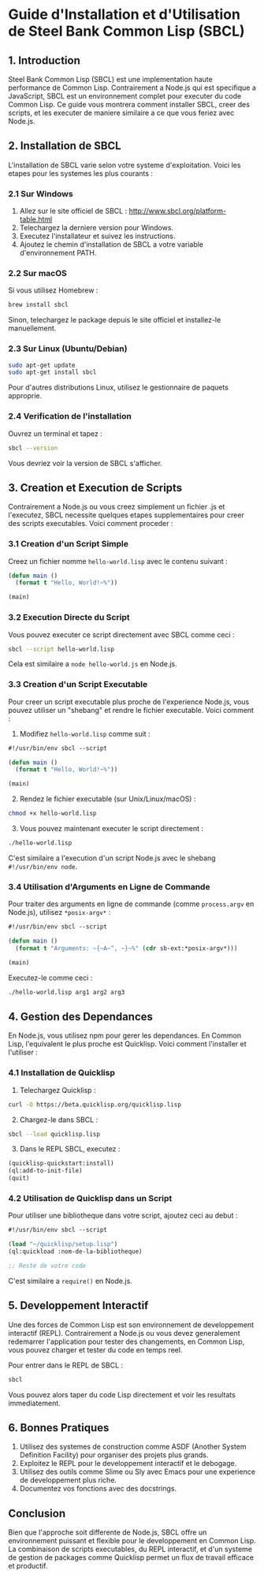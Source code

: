 # Guide d'Installation et d'Utilisation de Steel Bank Common Lisp (SBCL)

## 1. Introduction

Steel Bank Common Lisp (SBCL) est une implementation haute performance de Common Lisp. Contrairement a Node.js qui est specifique a JavaScript, SBCL est un environnement complet pour executer du code Common Lisp. Ce guide vous montrera comment installer SBCL, creer des scripts, et les executer de maniere similaire a ce que vous feriez avec Node.js.

## 2. Installation de SBCL

L'installation de SBCL varie selon votre systeme d'exploitation. Voici les etapes pour les systemes les plus courants :

### 2.1 Sur Windows

1. Allez sur le site officiel de SBCL : http://www.sbcl.org/platform-table.html
2. Telechargez la derniere version pour Windows.
3. Executez l'installateur et suivez les instructions.
4. Ajoutez le chemin d'installation de SBCL a votre variable d'environnement PATH.

### 2.2 Sur macOS

Si vous utilisez Homebrew :

```bash
brew install sbcl
```

Sinon, telechargez le package depuis le site officiel et installez-le manuellement.

### 2.3 Sur Linux (Ubuntu/Debian)

```bash
sudo apt-get update
sudo apt-get install sbcl
```

Pour d'autres distributions Linux, utilisez le gestionnaire de paquets approprie.

### 2.4 Verification de l'installation

Ouvrez un terminal et tapez :

```bash
sbcl --version
```

Vous devriez voir la version de SBCL s'afficher.

## 3. Creation et Execution de Scripts

Contrairement a Node.js ou vous creez simplement un fichier .js et l'executez, SBCL necessite quelques etapes supplementaires pour creer des scripts executables. Voici comment proceder :

### 3.1 Creation d'un Script Simple

Creez un fichier nomme `hello-world.lisp` avec le contenu suivant :

```lisp
(defun main ()
  (format t "Hello, World!~%"))

(main)
```

### 3.2 Execution Directe du Script

Vous pouvez executer ce script directement avec SBCL comme ceci :

```bash
sbcl --script hello-world.lisp
```

Cela est similaire a `node hello-world.js` en Node.js.

### 3.3 Creation d'un Script Executable

Pour creer un script executable plus proche de l'experience Node.js, vous pouvez utiliser un "shebang" et rendre le fichier executable. Voici comment :

1. Modifiez `hello-world.lisp` comme suit :

```lisp
#!/usr/bin/env sbcl --script

(defun main ()
  (format t "Hello, World!~%"))

(main)
```

2. Rendez le fichier executable (sur Unix/Linux/macOS) :

```bash
chmod +x hello-world.lisp
```

3. Vous pouvez maintenant executer le script directement :

```bash
./hello-world.lisp
```

C'est similaire a l'execution d'un script Node.js avec le shebang `#!/usr/bin/env node`.

### 3.4 Utilisation d'Arguments en Ligne de Commande

Pour traiter des arguments en ligne de commande (comme `process.argv` en Node.js), utilisez `*posix-argv*` :

```lisp
#!/usr/bin/env sbcl --script

(defun main ()
  (format t "Arguments: ~{~A~^, ~}~%" (cdr sb-ext:*posix-argv*)))

(main)
```

Executez-le comme ceci :

```bash
./hello-world.lisp arg1 arg2 arg3
```

## 4. Gestion des Dependances

En Node.js, vous utilisez npm pour gerer les dependances. En Common Lisp, l'equivalent le plus proche est Quicklisp. Voici comment l'installer et l'utiliser :

### 4.1 Installation de Quicklisp

1. Telechargez Quicklisp :

```bash
curl -O https://beta.quicklisp.org/quicklisp.lisp
```

2. Chargez-le dans SBCL :

```bash
sbcl --load quicklisp.lisp
```

3. Dans le REPL SBCL, executez :

```lisp
(quicklisp-quickstart:install)
(ql:add-to-init-file)
(quit)
```

### 4.2 Utilisation de Quicklisp dans un Script

Pour utiliser une bibliotheque dans votre script, ajoutez ceci au debut :

```lisp
#!/usr/bin/env sbcl --script

(load "~/quicklisp/setup.lisp")
(ql:quickload :nom-de-la-bibliotheque)

;; Reste de votre code
```

C'est similaire a `require()` en Node.js.

## 5. Developpement Interactif

Une des forces de Common Lisp est son environnement de developpement interactif (REPL). Contrairement a Node.js ou vous devez generalement redemarrer l'application pour tester des changements, en Common Lisp, vous pouvez charger et tester du code en temps reel.

Pour entrer dans le REPL de SBCL :

```bash
sbcl
```

Vous pouvez alors taper du code Lisp directement et voir les resultats immediatement.

## 6. Bonnes Pratiques

1. Utilisez des systemes de construction comme ASDF (Another System Definition Facility) pour organiser des projets plus grands.
2. Exploitez le REPL pour le developpement interactif et le debogage.
3. Utilisez des outils comme Slime ou Sly avec Emacs pour une experience de developpement plus riche.
4. Documentez vos fonctions avec des docstrings.

## Conclusion

Bien que l'approche soit differente de Node.js, SBCL offre un environnement puissant et flexible pour le developpement en Common Lisp. La combinaison de scripts executables, du REPL interactif, et d'un systeme de gestion de packages comme Quicklisp permet un flux de travail efficace et productif.